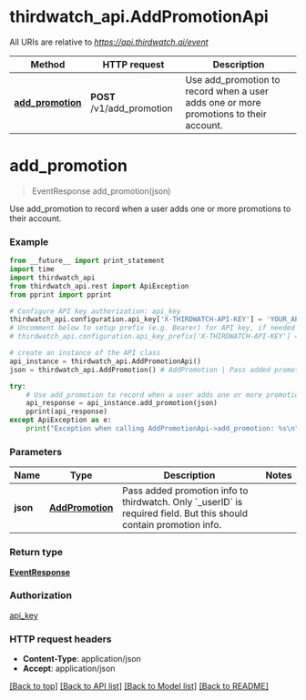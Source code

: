 # thirdwatch_api.AddPromotionApi

All URIs are relative to *https://api.thirdwatch.ai/event*

Method | HTTP request | Description
------------- | ------------- | -------------
[**add_promotion**](AddPromotionApi.md#add_promotion) | **POST** /v1/add_promotion | Use add_promotion to record when a user adds one or more promotions to their account.


# **add_promotion**
> EventResponse add_promotion(json)

Use add_promotion to record when a user adds one or more promotions to their account.

### Example 
```python
from __future__ import print_statement
import time
import thirdwatch_api
from thirdwatch_api.rest import ApiException
from pprint import pprint

# Configure API key authorization: api_key
thirdwatch_api.configuration.api_key['X-THIRDWATCH-API-KEY'] = 'YOUR_API_KEY'
# Uncomment below to setup prefix (e.g. Bearer) for API key, if needed
# thirdwatch_api.configuration.api_key_prefix['X-THIRDWATCH-API-KEY'] = 'Bearer'

# create an instance of the API class
api_instance = thirdwatch_api.AddPromotionApi()
json = thirdwatch_api.AddPromotion() # AddPromotion | Pass added promotion info to thirdwatch. Only `_userID` is required field. But this should contain promotion info.

try: 
    # Use add_promotion to record when a user adds one or more promotions to their account.
    api_response = api_instance.add_promotion(json)
    pprint(api_response)
except ApiException as e:
    print("Exception when calling AddPromotionApi->add_promotion: %s\n" % e)
```

### Parameters

Name | Type | Description  | Notes
------------- | ------------- | ------------- | -------------
 **json** | [**AddPromotion**](AddPromotion.md)| Pass added promotion info to thirdwatch. Only &#x60;_userID&#x60; is required field. But this should contain promotion info. | 

### Return type

[**EventResponse**](EventResponse.md)

### Authorization

[api_key](../README.md#api_key)

### HTTP request headers

 - **Content-Type**: application/json
 - **Accept**: application/json

[[Back to top]](#) [[Back to API list]](../README.md#documentation-for-api-endpoints) [[Back to Model list]](../README.md#documentation-for-models) [[Back to README]](../README.md)

